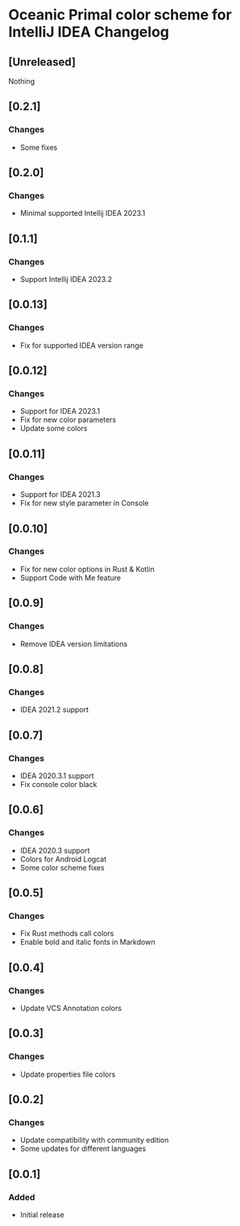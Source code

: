 <!-- Keep a Changelog guide -> https://keepachangelog.com -->

# Oceanic Primal color scheme for IntelliJ IDEA Changelog

## [Unreleased]

Nothing

## [0.2.1]

### Changes

- Some fixes

## [0.2.0]

### Changes

- Minimal supported Intellij IDEA 2023.1

## [0.1.1]

### Changes

- Support Intellij IDEA 2023.2

## [0.0.13]

### Changes

- Fix for supported IDEA version range

## [0.0.12]

### Changes

- Support for IDEA 2023.1
- Fix for new color parameters
- Update some colors

## [0.0.11]

### Changes

- Support for IDEA 2021.3
- Fix for new style parameter in Console

## [0.0.10]

### Changes

- Fix for new color options in Rust & Kotlin
- Support Code with Me feature

## [0.0.9]

### Changes

- Remove IDEA version limitations

## [0.0.8]

### Changes

- IDEA 2021.2 support

## [0.0.7]

### Changes

-   IDEA 2020.3.1 support
-   Fix console color black

## [0.0.6]

### Changes

-   IDEA 2020.3 support
-   Colors for Android Logcat
-   Some color scheme fixes

## [0.0.5]

### Changes

-   Fix Rust methods call colors
-   Enable bold and italic fonts in Markdown

## [0.0.4]

### Changes

-   Update VCS Annotation colors

## [0.0.3]

### Changes

-   Update properties file colors

## [0.0.2]

### Changes

-   Update compatibility with community edition
-   Some updates for different languages

## [0.0.1]

### Added

-   Initial release

